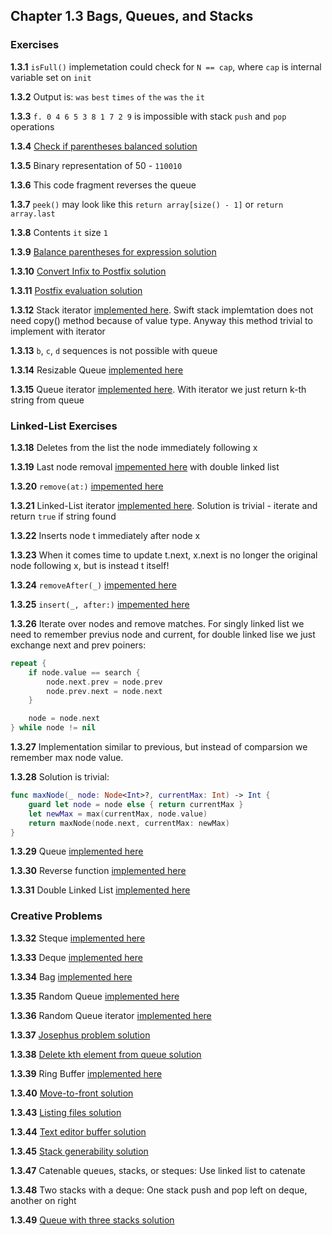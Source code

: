 ## Chapter 1.3 Bags, Queues, and Stacks

### Exercises

**1.3.1**  `isFull()` implemetation could check for `N == cap`, where `cap` is internal variable set on `init`

**1.3.2** Output is: `was` `best` `times` `of` `the` `was` `the` `it`

**1.3.3** `f. 0 4 6 5 3 8 1 7 2 9` is impossible with stack `push` and `pop` operations

**1.3.4** [Check if parentheses balanced solution](1.3.4.md)

**1.3.5** Binary representation of 50 - `110010`

**1.3.6** This code fragment reverses the queue

**1.3.7** `peek()` may look like this `return array[size() - 1]` or `return array.last`

**1.3.8** Contents `it` size `1`

**1.3.9** [Balance parentheses for expression solution](1.3.9.md)

**1.3.10** [Convert Infix to Postfix solution](1.3.10.md)

**1.3.11** [Postfix evaluation solution](1.3.11.md)

**1.3.12** Stack iterator [implemented here](https://github.com/SergeyKuryanov/Swift-Data-Structures-and-Algorithms/tree/master/Stack#array). Swift stack implemtation does not need copy() method because of value type. Anyway this method trivial to implement with iterator

**1.3.13** `b`, `c`, `d` sequences is not possible with queue

**1.3.14** Resizable Queue [implemented here](https://github.com/SergeyKuryanov/Swift-Data-Structures-and-Algorithms/tree/master/Queue#resizable-array)

**1.3.15** Queue iterator [implemented here](https://github.com/SergeyKuryanov/Swift-Data-Structures-and-Algorithms/tree/master/Queue#array). With iterator we just return k-th string from queue

### Linked-List Exercises

**1.3.18** Deletes from the list the node immediately following x

**1.3.19** Last node removal [impemented here](https://github.com/SergeyKuryanov/Swift-Data-Structures-and-Algorithms/tree/master/Linked%20List#double-linked-list) with double linked list

**1.3.20** `remove(at:)` [impemented here](https://github.com/SergeyKuryanov/Swift-Data-Structures-and-Algorithms/tree/master/Linked%20List)

**1.3.21** Linked-List iterator [implemented here](https://github.com/SergeyKuryanov/Swift-Data-Structures-and-Algorithms/tree/master/Linked%20List). Solution is trivial - iterate and return `true` if string found

**1.3.22** Inserts node t immediately after node x

**1.3.23** When it comes time to update t.next, x.next is no longer the original node following x, but is instead t itself!

**1.3.24** `removeAfter(_)` [impemented here](https://github.com/SergeyKuryanov/Swift-Data-Structures-and-Algorithms/tree/master/Linked%20List)

**1.3.25** `insert(_, after:)` [impemented here](https://github.com/SergeyKuryanov/Swift-Data-Structures-and-Algorithms/tree/master/Linked%20List)

**1.3.26** Iterate over nodes and remove matches. For singly linked list we need to remember previus node and current, for double linked lise we just exchange next and prev poiners:

```swift
repeat {
    if node.value == search {
        node.next.prev = node.prev
        node.prev.next = node.next
    }

    node = node.next
} while node != nil
```

**1.3.27** Implementation similar to previous, but instead of comparsion we remember max node value.

**1.3.28** Solution is trivial:
```swift
func maxNode(_ node: Node<Int>?, currentMax: Int) -> Int {
    guard let node = node else { return currentMax }
    let newMax = max(currentMax, node.value)
    return maxNode(node.next, currentMax: newMax)
}
```

**1.3.29** Queue [implemented here](https://github.com/SergeyKuryanov/Swift-Data-Structures-and-Algorithms/tree/master/Queue)

**1.3.30** Reverse function [implemented here](https://github.com/SergeyKuryanov/Swift-Data-Structures-and-Algorithms/tree/master/Linked%20List)

**1.3.31** Double Linked List [implemented here](https://github.com/SergeyKuryanov/Swift-Data-Structures-and-Algorithms/tree/master/Linked%20List#double-linked-list)

### Creative Problems

**1.3.32** Steque [implemented here](https://github.com/SergeyKuryanov/Swift-Data-Structures-and-Algorithms/tree/master/Steque)

**1.3.33** Deque [implemented here](https://github.com/SergeyKuryanov/Swift-Data-Structures-and-Algorithms/tree/master/Deque)

**1.3.34** Bag [implemented here](https://github.com/SergeyKuryanov/Swift-Data-Structures-and-Algorithms/tree/master/Bag)

**1.3.35** Random Queue [implemented here](https://github.com/SergeyKuryanov/Swift-Data-Structures-and-Algorithms/tree/master/Queue#random-queue)

**1.3.36** Random Queue iterator [implemented here](https://github.com/SergeyKuryanov/Swift-Data-Structures-and-Algorithms/tree/master/Queue#random-queue)

**1.3.37** [Josephus problem solution](1.3.37.md)

**1.3.38** [Delete kth element from queue solution](1.3.38.md)

**1.3.39** Ring Buffer [implemented here](https://github.com/SergeyKuryanov/Swift-Data-Structures-and-Algorithms/tree/master/Ring%20Buffer)

**1.3.40** [Move-to-front solution](1.3.40.md)

**1.3.43** [Listing files solution](1.3.43.md)

**1.3.44** [Text editor buffer solution](1.3.44.md)

**1.3.45** [Stack generability solution](1.3.45.md)

**1.3.47** Catenable queues, stacks, or steques: Use linked list to catenate

**1.3.48** Two stacks with a deque: One stack push and pop left on deque, another on right

**1.3.49** [Queue with three stacks solution](1.3.49.md)



